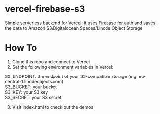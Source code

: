 # vercel-firebase-s3

Simple serverless backend for Vercel: it uses Firebase for auth and saves the data to Amazon S3/Digitalocean Spaces/Linode Object Storage

# How To

1.  Clone this repo and connect to Vercel
2.  Set the following environment variables in Vercel:

S3_ENDPOINT: the endpoint of your S3-compatible storage (e.g. eu-central-1.linodeobjects.com)\
S3_BUCKET: your bucket\
S3_KEY: your S3 key\
S3_SECRET: your S3 secret

3.  Visit index.html to check out the demos
